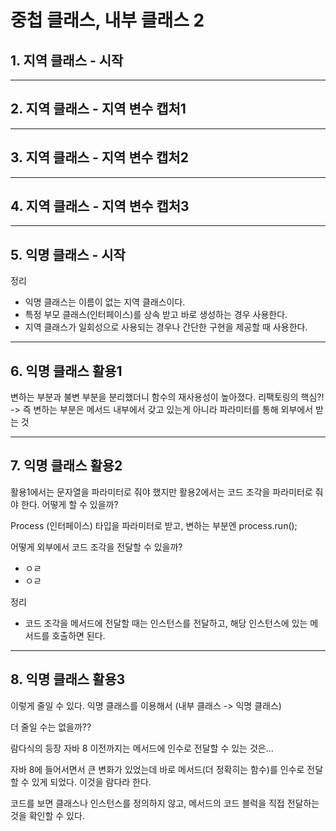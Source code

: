 # 중첩 클래스, 내부 클래스 2

## 1. 지역 클래스 - 시작

---

## 2. 지역 클래스 - 지역 변수 캡처1

---

## 3. 지역 클래스 - 지역 변수 캡처2

---

## 4. 지역 클래스 - 지역 변수 캡처3

---

## 5. 익명 클래스 - 시작
정리
- 익명 클래스는 이름이 없는 지역 클래스이다.
- 특정 부모 클래스(인터페이스)를 상속 받고 바로 생성하는 경우 사용한다.
- 지역 클래스가 일회성으로 사용되는 경우나 간단한 구현을 제공할 때 사용한다.

---

## 6. 익명 클래스 활용1
변하는 부분과 불변 부분을 분리했더니 함수의 재사용성이 높아졌다.
리팩토링의 핵심?!
-> 즉 변하는 부분은 메서드 내부에서 갖고 있는게 아니라 파라미터를 통해 외부에서 받는 것

---

## 7. 익명 클래스 활용2
활용1에서는 문자열을 파라미터로 줘야 했지만
활용2에서는 코드 조각을 파라미터로 줘야 한다. 어떻게 할 수 있을까?

Process (인터페이스) 타입을 파라미터로 받고, 변하는 부분엔 process.run();

어떻게 외부에서 코드 조각을 전달할 수 있을까?
- ㅇㄹ
- ㅇㄹ

정리
- 코드 조각을 메서드에 전달할 때는 인스턴스를 전달하고, 해당 인스턴스에 있는 메서드를 호출하면 된다.

---

## 8. 익명 클래스 활용3
이렇게 줄일 수 있다. 익명 클래스를 이용해서 (내부 클래스 -> 익명 클래스)

더 줄일 수는 없을까??

람다식의 등장
자바 8 이전까지는 메서드에 인수로 전달할 수 있는 것은...

자바 8에 들어서면서 큰 변화가 있었는데 바로 메서드(더 정확히는 함수)를 인수로 전달할 수 있게 되었다. 이것을 람다라 한다.

코드를 보면 클래스나 인스턴스를 정의하지 않고, 메서드의 코드 블럭을 직접 전달하는 것을 확인할 수 있다. 
